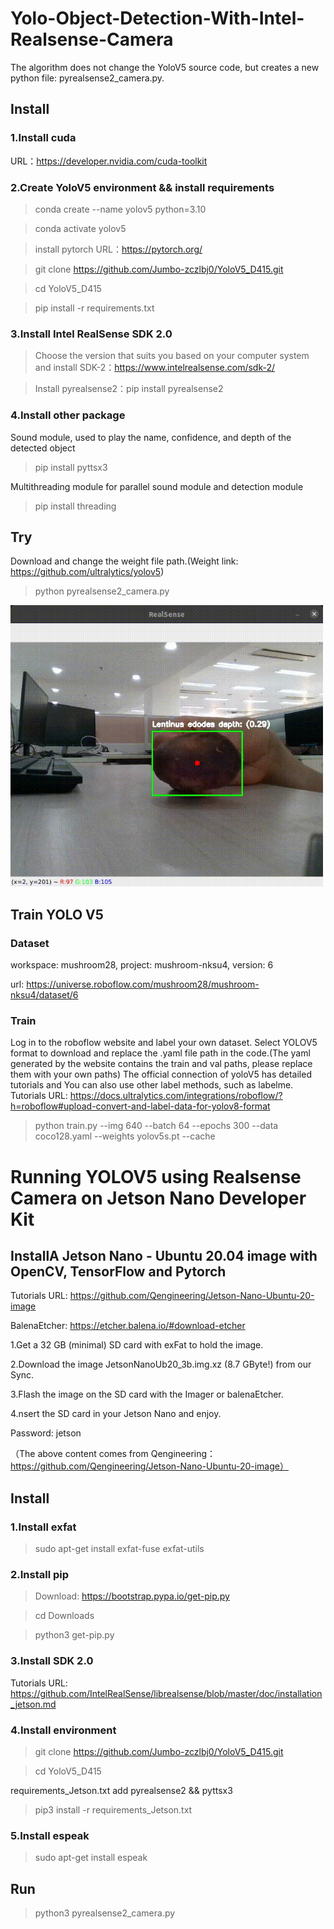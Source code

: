 # Yolo-Object-Detection-With-Intel-Realsense-Camera
The algorithm does not change the YoloV5 source code, but creates a new python file: pyrealsense2_camera.py. 

## Install
### 1.Install cuda
URL：https://developer.nvidia.com/cuda-toolkit

### 2.Create YoloV5 environment && install requirements
> conda create --name yolov5 python=3.10

> conda activate yolov5

> install pytorch URL：https://pytorch.org/  

> git clone https://github.com/Jumbo-zczlbj0/YoloV5_D415.git

> cd YoloV5_D415 

> pip install -r requirements.txt 

### 3.Install Intel RealSense SDK 2.0

> Choose the version that suits you based on your computer system and install SDK-2：https://www.intelrealsense.com/sdk-2/

> Install pyrealsense2：pip install pyrealsense2

### 4.Install other package
Sound module, used to play the name, confidence, and depth of the detected object 

> pip install pyttsx3

Multithreading module for parallel sound module and detection module
> pip install threading

## Try
Download and change the weight file path.(Weight link: https://github.com/ultralytics/yolov5)

> python pyrealsense2_camera.py

<img src="https://github.com/Jumbo-zczlbj0/YoloV5_D415/blob/main/demo.gif" width="500px">


## Train YOLO V5

### Dataset

workspace: mushroom28, project: mushroom-nksu4, version: 6

url: https://universe.roboflow.com/mushroom28/mushroom-nksu4/dataset/6

### Train

Log in to the roboflow website and label your own dataset. Select YOLOV5 format to download and replace the .yaml file path in the code.(The yaml generated by the website contains the train and val paths, please replace them with your own paths) 
The official connection of yoloV5 has detailed tutorials and You can also use other label methods, such as labelme. Tutorials URL: https://docs.ultralytics.com/integrations/roboflow/?h=roboflow#upload-convert-and-label-data-for-yolov8-format

> python train.py --img 640 --batch 64 --epochs 300 --data coco128.yaml --weights yolov5s.pt --cache

# Running YOLOV5 using Realsense Camera on Jetson Nano Developer Kit

## InstallA Jetson Nano - Ubuntu 20.04 image with OpenCV, TensorFlow and Pytorch


Tutorials URL: https://github.com/Qengineering/Jetson-Nano-Ubuntu-20-image

BalenaEtcher: https://etcher.balena.io/#download-etcher


1.Get a 32 GB (minimal) SD card with exFat to hold the image.

2.Download the image JetsonNanoUb20_3b.img.xz (8.7 GByte!) from our Sync.

3.Flash the image on the SD card with the Imager or balenaEtcher.

4.nsert the SD card in your Jetson Nano and enjoy.

Password: jetson

（The above content comes from Qengineering： https://github.com/Qengineering/Jetson-Nano-Ubuntu-20-image）

## Install
### 1.Install exfat
> sudo apt-get install exfat-fuse exfat-utils

### 2.Install pip
> Download: https://bootstrap.pypa.io/get-pip.py 

> cd Downloads

> python3 get-pip.py

### 3.Install SDK 2.0
Tutorials URL: https://github.com/IntelRealSense/librealsense/blob/master/doc/installation_jetson.md

### 4.Install environment
> git clone https://github.com/Jumbo-zczlbj0/YoloV5_D415.git

> cd YoloV5_D415 

requirements_Jetson.txt add pyrealsense2 && pyttsx3

> pip3 install -r requirements_Jetson.txt 

### 5.Install espeak
> sudo apt-get install espeak

## Run
> python3 pyrealsense2_camera.py
